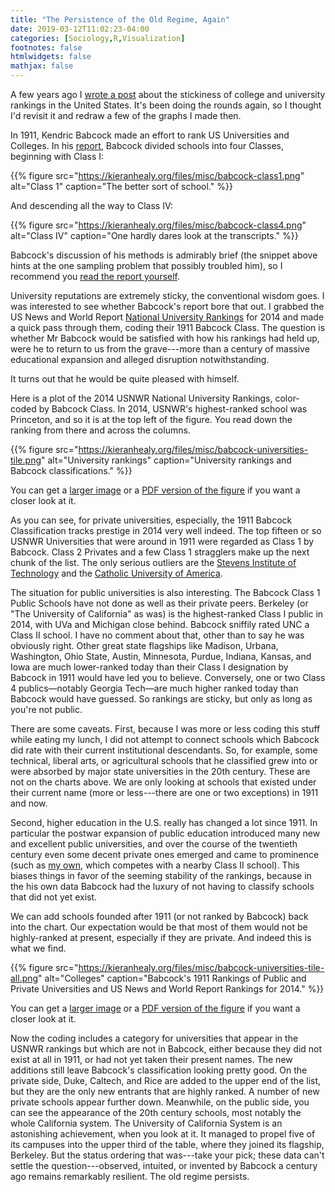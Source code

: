 ```yaml
---
title: "The Persistence of the Old Regime, Again"
date: 2019-03-12T11:02:23-04:00
categories: [Sociology,R,Visualization]
footnotes: false
htmlwidgets: false
mathjax: false
---
```


A few years ago I [wrote a post](https://kieranhealy.org/blog/archives/2014/08/06/persistence-of-the-old-regime/) about the stickiness of college and university rankings in the United States. It's been doing the rounds again, so I thought I'd revisit it and redraw a few of the graphs I made then. 


In 1911, Kendric Babcock made an effort to rank US Universities and Colleges. In his   [report](https://ia700504.us.archive.org/0/items/classificationof01unit/classificationof01unit.pdf), Babcock divided schools into four Classes, beginning with Class I:

{{% figure src="https://kieranhealy.org/files/misc/babcock-class1.png" alt="Class 1" caption="The better sort of school." %}}

And descending all the way to Class IV: 

{{% figure src="https://kieranhealy.org/files/misc/babcock-class4.png" alt="Class IV" caption="One hardly dares look at the transcripts." %}}

Babcock's discussion of his methods is admirably brief (the snippet above hints at the one sampling problem that possibly troubled him), so I recommend you [read the report yourself](https://ia700504.us.archive.org/0/items/classificationof01unit/classificationof01unit.pdf).

University reputations are extremely sticky, the conventional wisdom goes. I was interested to see whether Babcock's report bore that out. I grabbed the US News and World Report [National University Rankings](http://colleges.usnews.rankingsandreviews.com/best-colleges/rankings/national-universities) for 2014 and made a quick pass through them, coding their 1911 Babcock Class. The question is whether Mr Babcock would be satisfied with how his rankings had held up, were he to return to us from the grave---more than a century of massive educational expansion and alleged disruption notwithstanding. 

It turns out that he would be quite pleased with himself. 

Here is a plot of the 2014 USNWR National University Rankings, color-coded by Babcock Class. In 2014,  USNWR's highest-ranked school was Princeton, and so it is at the top left of the figure. You read down the ranking from there and across the columns.

{{% figure src="https://kieranhealy.org/files/misc/babcock-universities-tile.png" alt="University rankings" caption="University rankings and Babcock classifications." %}}

You can get a [larger image](https://kieranhealy.org/files/misc/babcock-universities-tile.png) or a  [PDF version of the figure](https://kieranhealy.org/files/misc/babcock-universities-tile.pdf) if you want a closer look at it. 

As you can see, for private universities, especially, the 1911 Babcock Classification  tracks prestige in 2014 very well indeed. The top fifteen or so USNWR Universities that were around in 1911 were regarded as Class 1 by Babcock. Class 2 Privates and a few Class 1 stragglers make up the next chunk of the list. The only serious outliers are the [Stevens Institute of Technology](http://stevens.edu) and the [Catholic University of America](http://cua.edu).

The situation for public universities is also interesting. The Babcock Class 1 Public Schools have not done as well as their private peers. Berkeley (or "The University of California" as was) is the highest-ranked Class I public in 2014, with UVa and Michigan close behind. Babcock sniffily rated UNC a Class II school. I have no comment about that, other than to say he was obviously right. Other great state flagships like Madison, Urbana, Washington, Ohio State, Austin, Minnesota, Purdue, Indiana, Kansas, and Iowa are much lower-ranked today than their Class I designation by Babcock in 1911 would have led you to believe. Conversely, one or two Class 4 publics—notably Georgia Tech—are much higher ranked today than Babcock would have guessed. So rankings are sticky, but only as long as you're not public. 

There are some caveats. First, because I was more or less coding this stuff while eating my lunch, I did not attempt to connect schools which Babcock did rate with their current institutional descendants. So, for example, some technical, liberal arts, or agricultural schools that he classified grew into or were absorbed by major state universities in the 20th century. These are not on the charts above. We are only looking at schools that existed under their current name (more or less---there are one or two exceptions) in 1911 and now. 

Second, higher education in the U.S. really has changed a lot since 1911. In particular the postwar expansion of public education introduced many new and excellent public universities, and over the course of the twentieth century even some decent private ones emerged and came to prominence (such as [my own](http://www.duke.edu), which competes with a nearby Class II school).  This biases things in favor of the seeming stability of the rankings, because in the his own data Babcock had the luxury of not having to classify schools that did not yet exist.

We can add schools founded after 1911 (or not ranked by Babcock) back into the chart. Our expectation would be that most of them would not be highly-ranked at present, especially if they are private. And indeed this is what we find. 

{{% figure src="https://kieranhealy.org/files/misc/babcock-universities-tile-all.png" alt="Colleges" caption="Babcock's 1911 Rankings of Public and Private Universities and US News and World Report Rankings for 2014." %}}

You can get a [larger image](https://kieranhealy.org/files/misc/babcock-universities-tile-all.png) or a  [PDF version of the figure](https://kieranhealy.org/files/misc/babcock-universities-tile-all.pdf) if you want a closer look at it.

Now the coding includes a category for universities that appear in the USNWR rankings but which are not in Babcock, either because they did not exist at all in 1911, or had not yet taken their present names. The new additions still leave Babcock's classification looking pretty good. On the private side, Duke, Caltech, and Rice are added to the upper end of the list, but they are the only new entrants that are highly ranked. A number of new private schools appear further down. Meanwhile, on the public side, you can see the appearance of the 20th century schools, most notably the whole California system. The University of California System is an astonishing achievement, when you look at it. It managed to propel five of its campuses into the upper third of the table, where they joined its flagship, Berkeley. But the status ordering that was---take your pick; these data can't settle the question---observed, intuited, or invented by Babcock a century ago remains remarkably resilient. The old regime persists.

